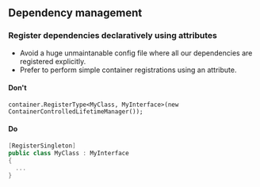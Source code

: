 ## Dependency management

### Register dependencies declaratively using attributes

- Avoid a huge unmaintanable config file where all our dependencies are registered explicitly.
- Prefer to perform simple container registrations using an attribute.

#### Don't

```
container.RegisterType<MyClass, MyInterface>(new ContainerControlledLifetimeManager());
````

#### Do
```c#
[RegisterSingleton]
public class MyClass : MyInterface 
{
  ...
}
```
